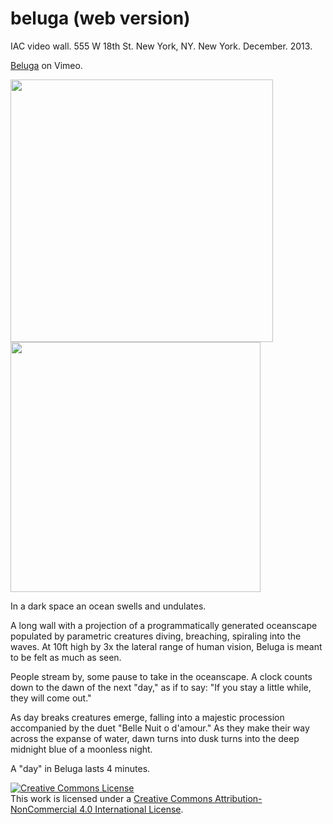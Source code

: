 beluga (web version)
=================
IAC video wall. 555 W 18th St. New York, NY. New York. December. 2013. <p><a href="https://vimeo.com/47124314">Beluga</a> on Vimeo</a>.</p>

<img src="https://farm8.staticflickr.com/7014/6539274325_4f79db33a1_b.jpg" width="420">
<img src="https://farm8.staticflickr.com/7160/6539309203_4f7a04de98_b.jpg" width="400">


In a dark space an ocean swells and undulates.

A long wall with a projection of a programmatically generated oceanscape populated by parametric creatures diving, breaching, spiraling into the waves. At 10ft high by 3x the lateral range of human vision, Beluga is meant to be felt as much as seen.

People stream by, some pause to take in the oceanscape. A clock counts down to the dawn of the next "day," as if to say: "If you stay a little while, they will come out."

As day breaks creatures emerge, falling into a majestic procession accompanied by the duet "Belle Nuit o d'amour." As they make their way across the expanse of water, dawn turns into dusk turns into the deep midnight blue of a moonless night.

A "day" in Beluga lasts 4 minutes.

<a rel="license" href="http://creativecommons.org/licenses/by-nc/4.0/"><img alt="Creative Commons License" style="border-width:0" src="https://i.creativecommons.org/l/by-nc/4.0/88x31.png" /></a><br />This work is licensed under a <a rel="license" href="http://creativecommons.org/licenses/by-nc/4.0/">Creative Commons Attribution-NonCommercial 4.0 International License</a>.
